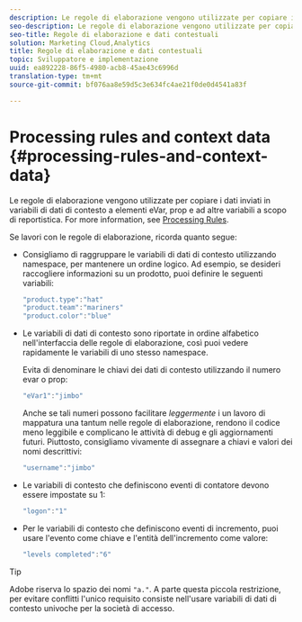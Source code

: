 ```yaml
---
description: Le regole di elaborazione vengono utilizzate per copiare i dati inviati in variabili di dati di contesto a elementi eVar, prop e ad altre variabili a scopo di reportistica.
seo-description: Le regole di elaborazione vengono utilizzate per copiare i dati inviati in variabili di dati di contesto a elementi eVar, prop e ad altre variabili a scopo di reportistica.
seo-title: Regole di elaborazione e dati contestuali
solution: Marketing Cloud,Analytics
title: Regole di elaborazione e dati contestuali
topic: Sviluppatore e implementazione
uuid: ea892228-86f5-4980-acb8-45ae43c6996d
translation-type: tm+mt
source-git-commit: bf076aa8e59d5c3e634fc4ae21f0de0d4541a83f

---
```



# Processing rules and context data {#processing-rules-and-context-data}

Le regole di elaborazione vengono utilizzate per copiare i dati inviati in variabili di dati di contesto a elementi eVar, prop e ad altre variabili a scopo di reportistica. For more information, see [Processing Rules](https://docs.adobe.com/content/help/en/analytics/admin/admin-tools/processing-rules/processing-rules.html).

Se lavori con le regole di elaborazione, ricorda quanto segue:

* Consigliamo di raggruppare le variabili di dati di contesto utilizzando namespace, per mantenere un ordine logico. Ad esempio, se desideri raccogliere informazioni su un prodotto, puoi definire le seguenti variabili:

   ```js
   "product.type":"hat" 
   "product.team":"mariners" 
   "product.color":"blue"
   ```

* Le variabili di dati di contesto sono riportate in ordine alfabetico nell'interfaccia delle regole di elaborazione, così puoi vedere rapidamente le variabili di uno stesso namespace.

   Evita di denominare le chiavi dei dati di contesto utilizzando il numero evar o prop:

   ```js
   "eVar1":"jimbo"
   ```

   Anche se tali numeri possono facilitare *leggermente* i un lavoro di mappatura una tantum nelle regole di elaborazione, rendono il codice meno leggibile e complicano le attività di debug e gli aggiornamenti futuri. Piuttosto, consigliamo vivamente di assegnare a chiavi e valori dei nomi descrittivi:

   ```js
   "username":"jimbo"
   ```

* Le variabili di contesto che definiscono eventi di contatore devono essere impostate su 1:

   ```js
   "logon":"1"
   ```

* Per le variabili di contesto che definiscono eventi di incremento, puoi usare l'evento come chiave e l'entità dell'incremento come valore:

   ```js
   "levels completed":"6"
   ```

>[!TIP]
>
>Adobe riserva lo spazio dei nomi `"a."`. A parte questa piccola restrizione, per evitare conflitti l'unico requisito consiste nell'usare variabili di dati di contesto univoche per la società di accesso.

